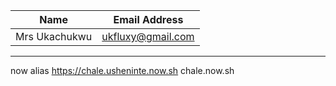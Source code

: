 | Name          | Email Address     |
| ------------- | ----------------- |
| Mrs Ukachukwu | ukfluxy@gmail.com |

---

now alias https://chale.usheninte.now.sh chale.now.sh
